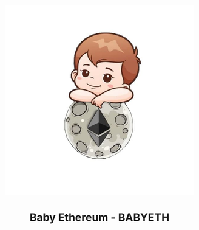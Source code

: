 <p align="center">
<a href="https://github.com/BabyEthereum/BabyEthereum">
    <img src="logo.jpg" alt="Logo" width="500" height="500">
  </a>

  <h1 align="center">Baby Ethereum - BABYETH</h1>



